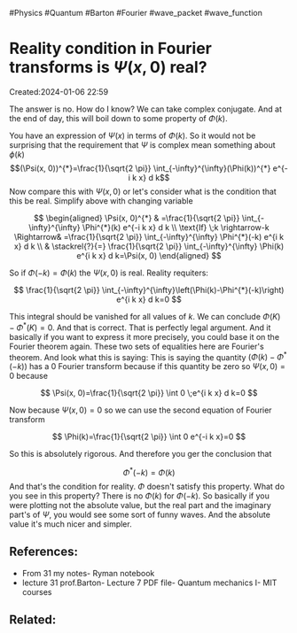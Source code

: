 #Physics #Quantum #Barton #Fourier #wave_packet #wave_function 
# Reality condition in Fourier transforms is $\Psi(x, 0)$ real?
Created:2024-01-06 22:59

The answer is no. How do I know? We can take complex conjugate. And at the end of day, this will boil down to some property of $\Phi(k)$.

You have an expression of $\Psi(x)$ in terms of $\Phi(k)$. So it would not be surprising that the requirement that $\Psi$ is complex mean something about $\phi(k)$
$$(\Psi(x, 0))^{*}=\frac{1}{\sqrt{2 \pi}} \int_{-\infty}^{\infty}(\Phi(k))^{*} e^{-i k x} d k$$
Now compare this with $\Psi(x, 0)$ or let's consider what is the condition that this be real. Simplify above with changing variable

$$
\begin{aligned}
\Psi(x, 0)^{*} & =\frac{1}{\sqrt{2 \pi}} \int_{-\infty}^{\infty} \Phi^{*}(k) e^{-i k x} d k \\
\text{If} \;k \rightarrow-k \Rightarrow& =\frac{1}{\sqrt{2 \pi}} \int_{-\infty}^{\infty} \Phi^{*}(-k) e^{i k x} d k \\
& \stackrel{?}{=} \frac{1}{\sqrt{2 \pi}} \int_{-\infty}^{\infty} \Phi(k) e^{i k x} d k=\Psi(x, 0)
\end{aligned}
$$

So if $\Phi(-k)=\Phi(k)$ the $\Psi(x, 0)$ is real. Reality requiters:

$$
\frac{1}{\sqrt{2 \pi}} \int_{-\infty}^{\infty}\left(\Phi(k)-\Phi^{*}(-k)\right) e^{i k x} d k=0
$$

This integral should be vanished for all values of $k$. We can conclude $\Phi(K)-\Phi^{*}(K)=0$. And that is correct. That is perfectly legal argument. And it basically if you want to express it more precisely, you could base it on the Fourier theorem again. These two sets of equalities here are Fourier's theorem. And look what this is saying:
This is saying the quantity $\left(\Phi(k)-\Phi^{*}(-k)\right)$ has a $0$ Fourier transform because if this quantity be zero so $\Psi(x, 0)=0$ because 

$$
\Psi(x, 0)=\frac{1}{\sqrt{2 \pi}} \int 0 \;e^{i k x} d k=0
$$

Now because $\Psi(x, 0)=0$ so we can use the second equation of Fourier transform

$$
\Phi(k)=\frac{1}{\sqrt{2 \pi}} \int 0 e^{-i k x}=0
$$

So this is absolutely rigorous. And therefore you ger the conclusion that

$$
\Phi^{*}(-k)=\Phi(k)
$$
And that's the condition for reality. $\Phi$ doesn't satisfy this property. What do you see in this property? There is no $\Phi(k)$ for $\Phi(-k)$.
So basically if you were plotting not the absolute value, but the real part and the imaginary part's of $\Psi$, you would see some sort of funny waves. And the absolute value it's much nicer and simpler.
## References:
- From 31 my notes- Ryman notebook
- lecture 31 prof.Barton- Lecture 7 PDF file- Quantum mechanics I- MIT courses


## Related:



